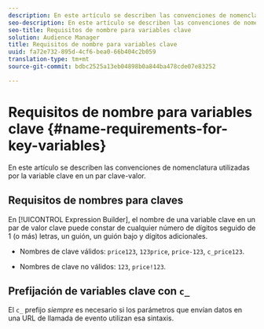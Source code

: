 ```yaml
---
description: En este artículo se describen las convenciones de nomenclatura utilizadas por la variable clave en un par clave-valor.
seo-description: En este artículo se describen las convenciones de nomenclatura utilizadas por la variable clave en un par clave-valor.
seo-title: Requisitos de nombre para variables clave
solution: Audience Manager
title: Requisitos de nombre para variables clave
uuid: fa72e732-895d-4cf6-bea0-66b404c2b059
translation-type: tm+mt
source-git-commit: bdbc2525a13eb04898b0a844ba478cde07e83252

---
```



# Requisitos de nombre para variables clave {#name-requirements-for-key-variables}

En este artículo se describen las convenciones de nomenclatura utilizadas por la variable clave en un par clave-valor.

## Requisitos de nombres para claves

<!-- c_tb_key_name_requirements.xml -->

En [!UICONTROL Expression Builder], el nombre de una variable clave en un par de valor clave puede constar de cualquier número de dígitos seguido de 1 (o más) letras, un guión, un guión bajo y dígitos adicionales.

* Nombres de clave válidos: `price123`, `123price`, `price-123`, `c_price123`.

* Nombres de clave no válidos: `123`, `price!123`.

## Prefijación de variables clave con `c_`

El `c_` prefijo *siempre* es necesario si los parámetros que envían datos en una URL de llamada de evento utilizan esa sintaxis.